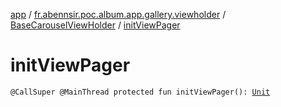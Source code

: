 [app](../../index.md) / [fr.abennsir.poc.album.app.gallery.viewholder](../index.md) / [BaseCarouselViewHolder](index.md) / [initViewPager](./init-view-pager.md)

# initViewPager

`@CallSuper @MainThread protected fun initViewPager(): `[`Unit`](https://kotlinlang.org/api/latest/jvm/stdlib/kotlin/-unit/index.html)